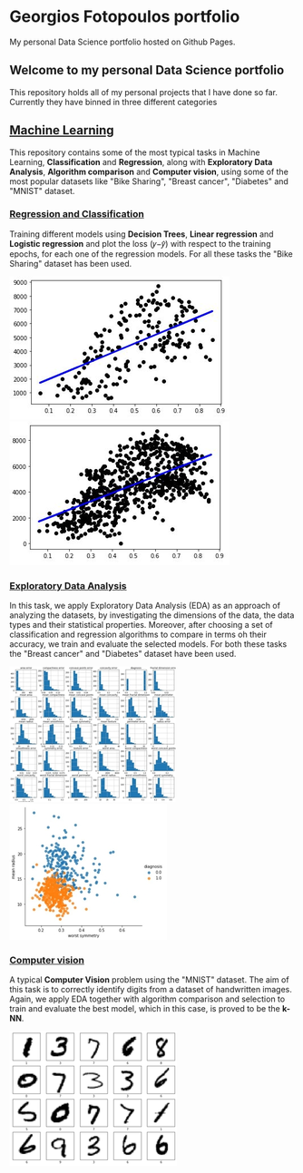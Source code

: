 # Georgios Fotopoulos portfolio
My personal Data Science portfolio hosted on Github Pages.

## Welcome to my personal Data Science portfolio

This repository holds all of my personal projects that I have done so far. Currently they have binned in three different categories

## [Machine Learning](https://github.com/geofoto/Machine_Learning)

This repository contains some of the most typical tasks in Machine Learning, **Classification** and **Regression**, along with **Exploratory Data Analysis**, **Algorithm comparison** and **Computer vision**, using some of the most popular datasets like "Bike Sharing", "Breast cancer", "Diabetes" and "MNIST" dataset.

### [Regression and Classification](https://github.com/geofoto/Machine_Learning/tree/main/Regression%20and%20Classification) 

Training different models using **Decision Trees**, **Linear regression** and **Logistic regression** and plot the loss (𝑦−𝑦̂) with respect to the training epochs, for each one of the regression models. For all these tasks the "Bike Sharing" dataset has been used.

![](/images/linear_1.jpg) ![](/images/linear_2.jpg)

### [Exploratory Data Analysis](https://github.com/geofoto/Machine_Learning/tree/main/Exploratory%20data%20analysis)

In this task, we apply Exploratory Data Analysis (EDA) as an approach of analyzing the datasets, by investigating the dimensions of the data, the data types and their statistical properties. Moreover, after choosing a set of classification and regression algorithms to compare in terms oh their accuracy, we train and evaluate the selected models. For both these tasks the "Breast cancer" and "Diabetes" dataset have been used.
 
![](/images/eda_clas_1.jpg) ![](/images/eda_clas_5.jpg)

### [Computer vision](https://github.com/geofoto/Machine_Learning/tree/main/Computer%20vision)

A typical **Computer Vision** problem using the "MNIST" dataset. The aim of this task is to correctly identify digits from a dataset of handwritten images. Again, we apply EDA together with algorithm comparison and selection to train and evaluate the best model, which in this case, is proved to be the **k-NN**.

![](/images/mnist_1.png)
